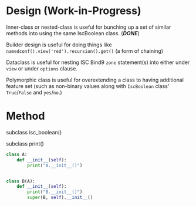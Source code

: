 # Design (Work-in-Progress)

Inner-class or nested-class is useful for bunching up a set of similar methods into using the same IscBoolean
class. (***DONE***)

Builder design is useful for doing things like `namedconf().view('red').recursion().get()` (a form of chaining)

Dataclass is useful for nesting ISC Bind9 `zone` statement(s) into either under `view` or under `options` clause.

Polymorphic class is useful for overextending a class to having additional feature set (such as non-binary values along
with `IscBoolean` class' `True`/`False` and `yes`/`no`.)

# Method

subclass isc_boolean()

subclass print()

```python
class A:
    def __init__(self):
        print("A.__init__()")


class B(A):
    def __init__(self):
        print("B.__init__()")
        super(B, self).__init__()
```

